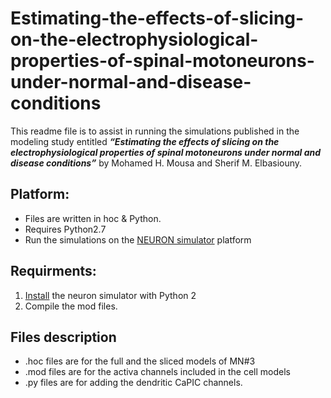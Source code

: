 # Estimating-the-effects-of-slicing-on-the-electrophysiological-properties-of-spinal-motoneurons-under-normal-and-disease-conditions
This readme file is to assist in running the simulations published in the modeling study entitled <b><i>“Estimating the effects of slicing on the electrophysiological properties of spinal motoneurons under normal and disease conditions”</i></b> by Mohamed H. Mousa and Sherif M. Elbasiouny.

## Platform:
* Files are written in hoc & Python. 
* Requires Python2.7
* Run the simulations on the  [NEURON simulator](https://neuron.yale.edu/neuron/what_is_neuron) platform

## Requirments:
1. [Install](https://www.neuron.yale.edu/neuron/static/py_doc/programming/python.html) the neuron simulator with Python 2 
2. Compile the mod files.

## Files description
* .hoc files are for the full and the sliced models of MN#3
* .mod files are for the activa channels included in the cell models
* .py files are for adding the dendritic CaPIC channels.
